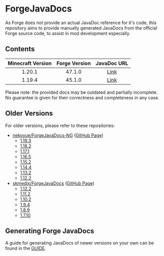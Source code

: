 # ForgeJavaDocs

As Forge does not provide an actual JavaDoc reference for it's code, this repository aims
to provide manually generated JavaDocs from the official Forge source code, to assist in
mod development especially.

## Contents

| **Minecraft Version** | **Forge Version** | **JavaDoc URL** |
|:---:|:---:|:---:|
| 1.20.1 | 47.1.0 | [Link](https://mcstreetguy.github.io/ForgeJavaDocs/javadoc/1.20.1-47.1.0/) |
| 1.19.4 | 45.1.0 | [Link](https://mcstreetguy.github.io/ForgeJavaDocs/javadoc/1.19.4-45.1.0/) |

Please note: the provided docs may be outdated and partially incomplete.  
No guarantee is given for their correctness and completeness in any case.

## Older Versions

For older versions, please refer to these repositories:

- [nekoyue/ForgeJavaDocs-NG](https://github.com/Nekoyue/ForgeJavaDocs-NG) ([GitHub Page](https://nekoyue.github.io/ForgeJavaDocs-NG/))
  - [1.19.3](https://nekoyue.github.io/ForgeJavaDocs-NG/javadoc/1.19.3/)
  - [1.18.2](https://nekoyue.github.io/ForgeJavaDocs-NG/javadoc/1.18.2/)
  - [1.17.1](https://nekoyue.github.io/ForgeJavaDocs-NG/javadoc/1.17.1/)
  - [1.16.5](https://nekoyue.github.io/ForgeJavaDocs-NG/javadoc/1.16.5/)
  - [1.15.2](https://nekoyue.github.io/ForgeJavaDocs-NG/javadoc/1.15.2/)
  - [1.14.4](https://nekoyue.github.io/ForgeJavaDocs-NG/javadoc/1.14.4/)
  - [1.13.2](https://nekoyue.github.io/ForgeJavaDocs-NG/javadoc/1.13.2/)
  - [1.12.2](https://nekoyue.github.io/ForgeJavaDocs-NG/javadoc/1.12.2/)
- [skmedix/ForgeJavaDocs](https://github.com/skmedix/ForgeJavaDocs/) ([GitHub Page](https://skmedix.github.io/ForgeJavaDocs/))
  - [1.12.2](https://skmedix.github.io/ForgeJavaDocs/javadoc/forge/1.12.2-14.23.5.2859/)
  - [1.11.2](https://skmedix.github.io/ForgeJavaDocs/javadoc/forge/1.11.2-13.20.0.2228/)
  - [1.10.2](https://skmedix.github.io/ForgeJavaDocs/javadoc/forge/1.10.2-12.18.3.2185/)
  - [1.9.4](https://skmedix.github.io/ForgeJavaDocs/javadoc/forge/1.9.4-12.17.0.2051/)
  - [1.8.9](https://skmedix.github.io/ForgeJavaDocs/javadoc/forge/1.8.9-11.15.1.2318/)
  - [1.7.10](https://skmedix.github.io/ForgeJavaDocs/javadoc/forge/1.7.10-10.13.4.1614/)

## Generating Forge JavaDocs

A guide for generating JavaDocs of newer versions on your own can be found in the [GUIDE](/GUIDE.md).
